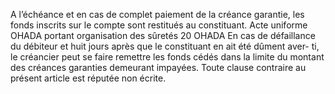 A l’échéance et en cas de complet paiement de la créance garantie, les fonds inscrits
sur le compte sont restitués au constituant.
Acte uniforme OHADA portant organisation des sûretés
20
OHADA
En cas de défaillance du débiteur et huit jours après que le constituant en ait
été dûment aver- ti, le créancier peut se faire remettre les fonds cédés dans la
limite du montant des créances garanties demeurant impayées.
Toute clause contraire au présent article est réputée non écrite.